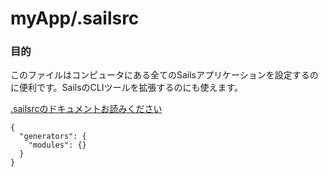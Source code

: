 # myApp/.sailsrc
### 目的

このファイルはコンピュータにある全てのSailsアプリケーションを設定するのに便利です。SailsのCLIツールを拡張するのにも使えます。

[.sailsrcのドキュメントお読みください](http://sailsjs.org/documentation/reference/Configuration/Configuration.html)


<docmeta name="uniqueID" value="sailsrc6419">
<docmeta name="displayName" value=".sailsrc">

```
{
  "generators": {
    "modules": {}
  }
}
```
